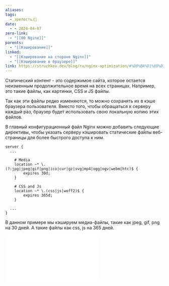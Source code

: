 ```yaml
---
aliases: 
tags:
  - зрелость/🌱
date:
  - - 2024-04-07
zero-link:
  - "[[00 Nginx]]"
parents:
  - "[[Кэширование]]"
linked:
  - "[[Кэширование на стороне Nginx]]"
  - "[[Кэширование в браузере]]"
link: https://struchkov.dev/blog/ru/nginx-optimization/#%D0%BA%D1%8D%D1%88%D0%B8%D1%80%D0%BE%D0%B2%D0%B0%D0%BD%D0%B8%D0%B5-%D0%BD%D0%B0-%D1%81%D1%82%D0%BE%D1%80%D0%BE%D0%BD%D0%B5-%D0%BA%D0%BB%D0%B8%D0%B5%D0%BD%D1%82%D0%B0
---
```

Статический контент - это содержимое сайта, которое остается неизменным продолжительное время на всех страницах. Например, это такие файлы, как картинки, CSS и JS файлы.

Так как эти файлы редко изменяются, то можно сохранять их в кэше браузера пользователя. Вместо того, чтобы обращаться к серверу каждый раз, браузер будет использовать свою локальную копию этих файлов.

В главный конфигурационный файл Nginx можно добавить следующие директивы, чтобы указать серверу кэшировать статические файлы веб-страницы для более быстрого доступа к ним.

```nginx
server {
  ...

    # Media
    location ~* \.(?:jpg|jpeg|gif|png|ico|cur|gz|svg|mp4|ogg|ogv|webm|htc)$ {
        expires 30d;
    }

    # CSS and Js
    location ~* \.(css|js|woff2)$ {
        expires 365d;
    }

  ...
}
```

В данном примере мы кэшируем медиа-файлы, такие как jpeg, gif, png на 30 дней. А такие файлы как css, js на 365 дней.

![Fingerprint файлов](Fingerprint%20файлов.md)